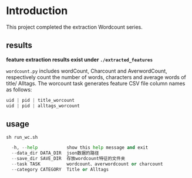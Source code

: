 # Introduction

This project completed the extraction Wordcount series.

## results

**feature extraction results exist under ``./extracted_features``**

``wordcount.py`` includes wordCount, Charcount and AverwordCount, respectively count the number of words, characters and average words of title/ Alltags.
The worcount task generates feature CSV file column names as follows:

```python
uid | pid | title_worcount
uid | pid | alltags_worcount
```

## usage

```sh run_wc.sh```

```python
  -h, --help           show this help message and exit
  --data_dir DATA_DIR  json数据的路径
  --save_dir SAVE_DIR  存放wordcount特征的文件夹
  --task TASK          wordcount、averwordcount or charcount
  --category CATEGORY  Title or Alltags
```
